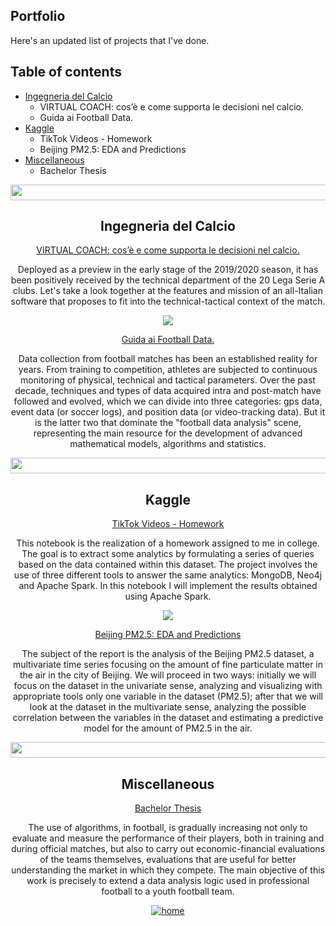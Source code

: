## Portfolio
Here's an updated list of projects that I've done.

## Table of contents
* [Ingegneria del Calcio](#ingegneria-del-calcio)
  - VIRTUAL COACH: cos’è e come supporta le decisioni nel calcio.
  - Guida ai Football Data.
* [Kaggle](#kaggle)
  - TikTok Videos - Homework
  - Beijing PM2.5: EDA and Predictions
* [Miscellaneous](#miscellaneous)
  - Bachelor Thesis


<div align="center">
  <img src="https://www.equity.org.uk/media/5785/purple-rectangle.png?anchor=center&mode=crop&width=1200&height=475&rnd=132798207810000000" width="1200" height="25" style="padding:0">
  
  <h2> Ingegneria del Calcio </h2>
  
  <a href="https://ingegneriadelcalcio.com/virtual-coach-cose-e-come-supporta-le-decisioni-nel-calcio"> VIRTUAL COACH: cos’è e come supporta le decisioni nel calcio. </a>
  <p> Deployed as a preview in the early stage of the 2019/2020 season, it has been positively received by the technical department of the 20 Lega Serie A clubs. Let's take a look together at the features and mission of an all-Italian software that proposes to fit into the technical-tactical context of the match.
  </p>
  
  <img src="https://cdn-icons-png.flaticon.com/16/1783/1783356.png">
  
  <a href="https://ingegneriadelcalcio.com/guida-ai-football-data/"> Guida ai Football Data. </a>
  <p> Data collection from football matches has been an established reality for years. From training to competition, athletes are subjected to continuous monitoring of physical, technical and tactical parameters. Over the past decade, techniques and types of data acquired intra and post-match have followed and evolved, which we can divide into three categories: gps data, event data (or soccer logs), and position data (or video-tracking data). But it is the latter two that dominate the "football data analysis" scene, representing the main resource for the development of advanced mathematical models, algorithms and statistics.
  </p>
  
  
<img src="https://www.equity.org.uk/media/5785/purple-rectangle.png?anchor=center&mode=crop&width=1200&height=475&rnd=132798207810000000" width="1200" height="25" style="padding:0">
  

  <h2> Kaggle </h2>
  
  <a href="https://www.kaggle.com/lorenzotarcinale/tiktokvideo-homework"> TikTok Videos - Homework </a>
  <p> This notebook is the realization of a homework assigned to me in college. The goal is to extract some analytics by formulating a series of queries based on the data contained within this dataset. The project involves the use of three different tools to answer the same analytics: MongoDB, Neo4j and Apache Spark. In this notebook I will implement the results obtained using Apache Spark.
  </p>
  
  <img src="https://cdn-icons-png.flaticon.com/16/1783/1783356.png">
  
  <a href="https://www.kaggle.com/lorenzotarcinale/beijing-pm2-5-eda-and-predictions"> Beijing PM2.5: EDA and Predictions </a>
  <p> The subject of the report is the analysis of the Beijing PM2.5 dataset, a multivariate time series focusing on the amount of fine particulate matter in the air in the city of Beijing. We will proceed in two ways: initially we will focus on the dataset in the univariate sense, analyzing and visualizing with appropriate tools only one variable in the dataset (PM2.5); after that we will look at the dataset in the multivariate sense, analyzing the possible correlation between the variables in the dataset and estimating a predictive model for the amount of PM2.5 in the air.
  </p>
  

  <img src="https://www.equity.org.uk/media/5785/purple-rectangle.png?anchor=center&mode=crop&width=1200&height=475&rnd=132798207810000000" width="1200" height="25" style="padding:0">
  
  <h2> Miscellaneous </h2>
  
  <a href="https://github.com/lorenzotrcnl/lorenzotrcnl/blob/main/bachelor_thesis.pdf"> Bachelor Thesis </a>
  <p> The use of algorithms, in football, is gradually increasing not only to evaluate and measure the performance of their players, both in training and during official matches, but also to carry out economic-financial evaluations of the teams themselves, evaluations that are useful for better understanding the market in which they compete. The main objective of this work is precisely to extend a data analysis logic used in professional football to a youth football team.
  </p>
  
</div>


<div align="center">
<a href="https://github.com/lorenzotrcnl" target="_blank">
<img src=https://shields.io/badge/home-white?style=for-the-badge alt=home style="margin-bottom: 5px;" />
</a>
</div>  
